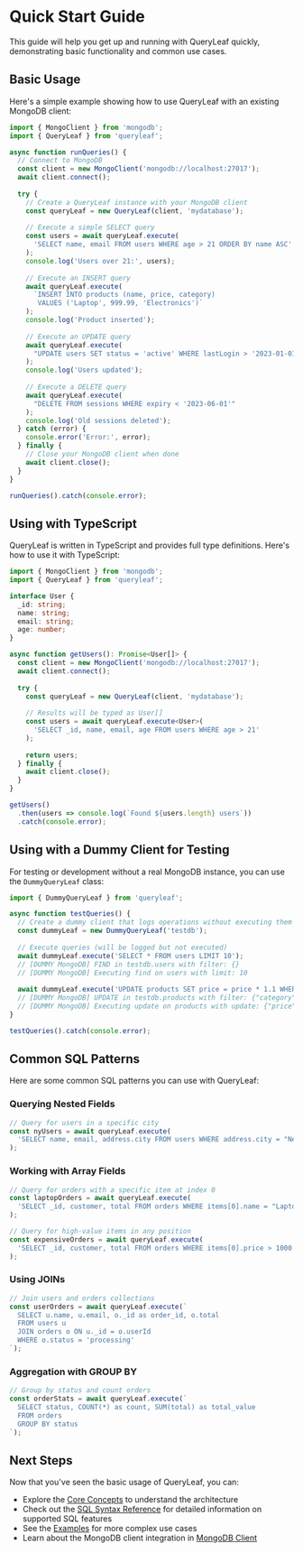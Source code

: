 # Quick Start Guide

This guide will help you get up and running with QueryLeaf quickly, demonstrating basic functionality and common use cases.

## Basic Usage

Here's a simple example showing how to use QueryLeaf with an existing MongoDB client:

```typescript
import { MongoClient } from 'mongodb';
import { QueryLeaf } from 'queryleaf';

async function runQueries() {
  // Connect to MongoDB
  const client = new MongoClient('mongodb://localhost:27017');
  await client.connect();
  
  try {
    // Create a QueryLeaf instance with your MongoDB client
    const queryLeaf = new QueryLeaf(client, 'mydatabase');
    
    // Execute a simple SELECT query
    const users = await queryLeaf.execute(
      'SELECT name, email FROM users WHERE age > 21 ORDER BY name ASC'
    );
    console.log('Users over 21:', users);
    
    // Execute an INSERT query
    await queryLeaf.execute(
      `INSERT INTO products (name, price, category) 
       VALUES ('Laptop', 999.99, 'Electronics')`
    );
    console.log('Product inserted');
    
    // Execute an UPDATE query
    await queryLeaf.execute(
      "UPDATE users SET status = 'active' WHERE lastLogin > '2023-01-01'"
    );
    console.log('Users updated');
    
    // Execute a DELETE query
    await queryLeaf.execute(
      "DELETE FROM sessions WHERE expiry < '2023-06-01'"
    );
    console.log('Old sessions deleted');
  } catch (error) {
    console.error('Error:', error);
  } finally {
    // Close your MongoDB client when done
    await client.close();
  }
}

runQueries().catch(console.error);
```

## Using with TypeScript

QueryLeaf is written in TypeScript and provides full type definitions. Here's how to use it with TypeScript:

```typescript
import { MongoClient } from 'mongodb';
import { QueryLeaf } from 'queryleaf';

interface User {
  _id: string;
  name: string;
  email: string;
  age: number;
}

async function getUsers(): Promise<User[]> {
  const client = new MongoClient('mongodb://localhost:27017');
  await client.connect();
  
  try {
    const queryLeaf = new QueryLeaf(client, 'mydatabase');
    
    // Results will be typed as User[]
    const users = await queryLeaf.execute<User>(
      'SELECT _id, name, email, age FROM users WHERE age > 21'
    );
    
    return users;
  } finally {
    await client.close();
  }
}

getUsers()
  .then(users => console.log(`Found ${users.length} users`))
  .catch(console.error);
```

## Using with a Dummy Client for Testing

For testing or development without a real MongoDB instance, you can use the `DummyQueryLeaf` class:

```typescript
import { DummyQueryLeaf } from 'queryleaf';

async function testQueries() {
  // Create a dummy client that logs operations without executing them
  const dummyLeaf = new DummyQueryLeaf('testdb');
  
  // Execute queries (will be logged but not executed)
  await dummyLeaf.execute('SELECT * FROM users LIMIT 10');
  // [DUMMY MongoDB] FIND in testdb.users with filter: {}
  // [DUMMY MongoDB] Executing find on users with limit: 10
  
  await dummyLeaf.execute('UPDATE products SET price = price * 1.1 WHERE category = "Electronics"');
  // [DUMMY MongoDB] UPDATE in testdb.products with filter: {"category":"Electronics"}
  // [DUMMY MongoDB] Executing update on products with update: {"price":{"$multiply":["$price",1.1]}}
}

testQueries().catch(console.error);
```

## Common SQL Patterns

Here are some common SQL patterns you can use with QueryLeaf:

### Querying Nested Fields

```typescript
// Query for users in a specific city
const nyUsers = await queryLeaf.execute(
  'SELECT name, email, address.city FROM users WHERE address.city = "New York"'
);
```

### Working with Array Fields

```typescript
// Query for orders with a specific item at index 0
const laptopOrders = await queryLeaf.execute(
  'SELECT _id, customer, total FROM orders WHERE items[0].name = "Laptop"'
);

// Query for high-value items in any position
const expensiveOrders = await queryLeaf.execute(
  'SELECT _id, customer, total FROM orders WHERE items[0].price > 1000'
);
```

### Using JOINs

```typescript
// Join users and orders collections
const userOrders = await queryLeaf.execute(`
  SELECT u.name, u.email, o._id as order_id, o.total 
  FROM users u 
  JOIN orders o ON u._id = o.userId 
  WHERE o.status = 'processing'
`);
```

### Aggregation with GROUP BY

```typescript
// Group by status and count orders
const orderStats = await queryLeaf.execute(`
  SELECT status, COUNT(*) as count, SUM(total) as total_value 
  FROM orders 
  GROUP BY status
`);
```

## Next Steps

Now that you've seen the basic usage of QueryLeaf, you can:

- Explore the [Core Concepts](../usage/core-concepts.md) to understand the architecture
- Check out the [SQL Syntax Reference](../sql-syntax/index.md) for detailed information on supported SQL features
- See the [Examples](../usage/examples.md) for more complex use cases
- Learn about the MongoDB client integration in [MongoDB Client](../usage/mongodb-client.md)